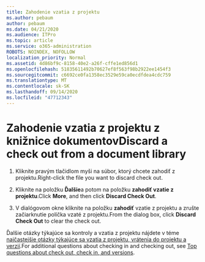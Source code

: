 ```yaml
---
title: Zahodenie vzatia z projektu
ms.author: pebaum
author: pebaum
ms.date: 04/21/2020
ms.audience: ITPro
ms.topic: article
ms.service: o365-administration
ROBOTS: NOINDEX, NOFOLLOW
localization_priority: Normal
ms.assetid: 4d86bf9c-8158-40e2-a26f-cffe1ed856d1
ms.openlocfilehash: 51835611492b70627ef8f563f98b2922ee1454f3
ms.sourcegitcommit: c6692ce0fa1358ec3529e59ca0ecdfdea4cdc759
ms.translationtype: MT
ms.contentlocale: sk-SK
ms.lasthandoff: 09/14/2020
ms.locfileid: "47712343"
---
```

# <a name="discard-a-check-out-from-a-document-library"></a><span data-ttu-id="29aa7-102">Zahodenie vzatia z projektu z knižnice dokumentov</span><span class="sxs-lookup"><span data-stu-id="29aa7-102">Discard a check out from a document library</span></span>

1. <span data-ttu-id="29aa7-103">Kliknite pravým tlačidlom myši na súbor, ktorý chcete zahodiť z projektu.</span><span class="sxs-lookup"><span data-stu-id="29aa7-103">Right-click the file you want to discard check out.</span></span>
    
2. <span data-ttu-id="29aa7-104">Kliknite na položku **Ďalšie**a potom na položku **zahodiť vzatie z projektu**.</span><span class="sxs-lookup"><span data-stu-id="29aa7-104">Click **More**, and then click **Discard Check Out**.</span></span> 
    
3. <span data-ttu-id="29aa7-105">V dialógovom okne kliknite na položku **zahodiť** vzatie z projektu a zrušte začiarknutie políčka vzaté z projektu.</span><span class="sxs-lookup"><span data-stu-id="29aa7-105">From the dialog box, click **Discard Check Out** to clear the check out.</span></span> 
    
<span data-ttu-id="29aa7-106">Ďalšie otázky týkajúce sa kontroly a vzatia z projektu nájdete v téme [najčastejšie otázky týkajúce sa vzatia z projektu, vrátenia do projektu a verzií](https://go.microsoft.com/fwlink/?linkid=2018786).</span><span class="sxs-lookup"><span data-stu-id="29aa7-106">For additional questions about checking in and checking out, see [Top questions about check out, check in, and versions](https://go.microsoft.com/fwlink/?linkid=2018786).</span></span>
  

